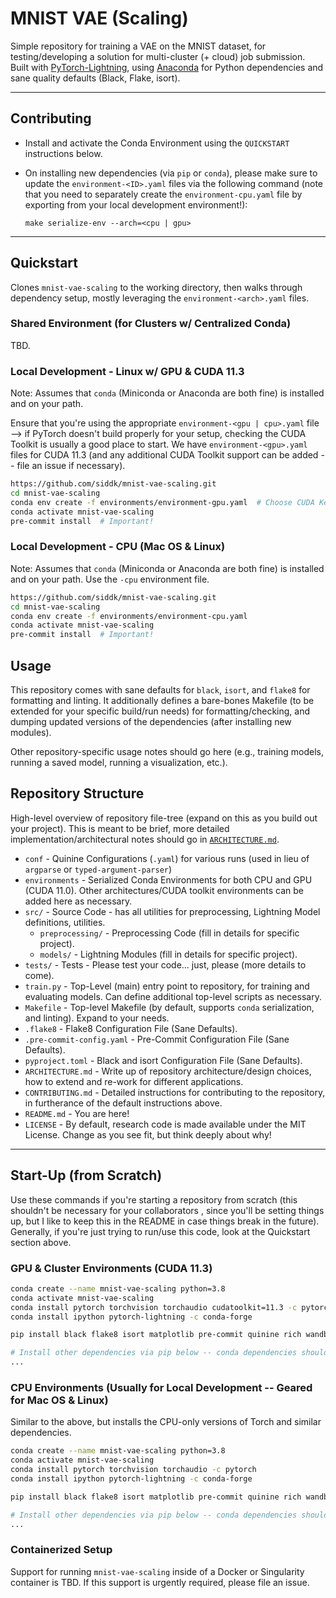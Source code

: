 # MNIST VAE (Scaling)

Simple repository for training a VAE on the MNIST dataset, for testing/developing a solution for multi-cluster (+ cloud)
job submission. Built with  [PyTorch-Lightning](https://pytorch-lightning.readthedocs.io/en/latest/), using
[Anaconda](https://www.anaconda.com/) for Python dependencies and sane quality defaults (Black, Flake, isort).

---

## Contributing

+ Install and activate the Conda Environment using the `QUICKSTART` instructions below.

+ On installing new dependencies (via `pip` or `conda`), please make sure to update the `environment-<ID>.yaml` files
via the following command (note that you need to separately create the `environment-cpu.yaml` file by exporting from
your local development environment!):

  `make serialize-env --arch=<cpu | gpu>`

---

## Quickstart

Clones `mnist-vae-scaling` to the working directory, then walks through dependency setup, mostly leveraging the
`environment-<arch>.yaml` files.

### Shared Environment (for Clusters w/ Centralized Conda)

TBD.

### Local Development - Linux w/ GPU & CUDA 11.3

Note: Assumes that `conda` (Miniconda or Anaconda are both fine) is installed and on your path.

Ensure that you're using the appropriate `environment-<gpu | cpu>.yaml` file --> if PyTorch doesn't build properly for
your setup, checking the CUDA Toolkit is usually a good place to start. We have `environment-<gpu>.yaml` files for CUDA
11.3 (and any additional CUDA Toolkit support can be added -- file an issue if necessary).

```bash
https://github.com/siddk/mnist-vae-scaling.git
cd mnist-vae-scaling
conda env create -f environments/environment-gpu.yaml  # Choose CUDA Kernel based on Hardware - by default used 11.3!
conda activate mnist-vae-scaling
pre-commit install  # Important!
```

### Local Development - CPU (Mac OS & Linux)

Note: Assumes that `conda` (Miniconda or Anaconda are both fine) is installed and on your path. Use the `-cpu`
environment file.

```bash
https://github.com/siddk/mnist-vae-scaling.git
cd mnist-vae-scaling
conda env create -f environments/environment-cpu.yaml
conda activate mnist-vae-scaling
pre-commit install  # Important!
```

## Usage

This repository comes with sane defaults for `black`, `isort`, and `flake8` for formatting and linting. It additionally
defines a bare-bones Makefile (to be extended for your specific build/run needs) for formatting/checking, and dumping
updated versions of the dependencies (after installing new modules).

Other repository-specific usage notes should go here (e.g., training models, running a saved model, running a
visualization, etc.).

## Repository Structure

High-level overview of repository file-tree (expand on this as you build out your project). This is meant to be brief,
more detailed implementation/architectural notes should go in [`ARCHITECTURE.md`](./ARCHITECTURE.md).

+ `conf` - Quinine Configurations (`.yaml`) for various runs (used in lieu of `argparse` or `typed-argument-parser`)
+ `environments` - Serialized Conda Environments for both CPU and GPU (CUDA 11.0). Other architectures/CUDA toolkit
environments can be added here as necessary.
+ `src/` - Source Code - has all utilities for preprocessing, Lightning Model definitions, utilities.
    + `preprocessing/` - Preprocessing Code (fill in details for specific project).
    + `models/` - Lightning Modules (fill in details for specific project).
+ `tests/` - Tests - Please test your code... just, please (more details to come).
+ `train.py` - Top-Level (main) entry point to repository, for training and evaluating models. Can define additional
top-level scripts as necessary.
+ `Makefile` - Top-level Makefile (by default, supports `conda` serialization, and linting). Expand to your needs.
+ `.flake8` - Flake8 Configuration File (Sane Defaults).
+ `.pre-commit-config.yaml` - Pre-Commit Configuration File (Sane Defaults).
+ `pyproject.toml` - Black and isort Configuration File (Sane Defaults).
+ `ARCHITECTURE.md` - Write up of repository architecture/design choices, how to extend and re-work for different
applications.
+ `CONTRIBUTING.md` - Detailed instructions for contributing to the repository, in furtherance of the default
instructions above.
+ `README.md` - You are here!
+ `LICENSE` - By default, research code is made available under the MIT License. Change as you see fit, but think
deeply about why!

---

## Start-Up (from Scratch)

Use these commands if you're starting a repository from scratch (this shouldn't be necessary for your collaborators
, since you'll be setting things up, but I like to keep this in the README in case things break in the future).
Generally, if you're just trying to run/use this code, look at the Quickstart section above.

### GPU & Cluster Environments (CUDA 11.3)

```bash
conda create --name mnist-vae-scaling python=3.8
conda activate mnist-vae-scaling
conda install pytorch torchvision torchaudio cudatoolkit=11.3 -c pytorch   # CUDA=11.0 on most of Cluster!
conda install ipython pytorch-lightning -c conda-forge

pip install black flake8 isort matplotlib pre-commit quinine rich wandb

# Install other dependencies via pip below -- conda dependencies should be added above (always conda before pip!)
...
```

### CPU Environments (Usually for Local Development -- Geared for Mac OS & Linux)

Similar to the above, but installs the CPU-only versions of Torch and similar dependencies.

```bash
conda create --name mnist-vae-scaling python=3.8
conda activate mnist-vae-scaling
conda install pytorch torchvision torchaudio -c pytorch
conda install ipython pytorch-lightning -c conda-forge

pip install black flake8 isort matplotlib pre-commit quinine rich wandb

# Install other dependencies via pip below -- conda dependencies should be added above (always conda before pip!)
...
```

### Containerized Setup

Support for running `mnist-vae-scaling` inside of a Docker or Singularity container is TBD. If this support is urgently
required, please file an issue.
